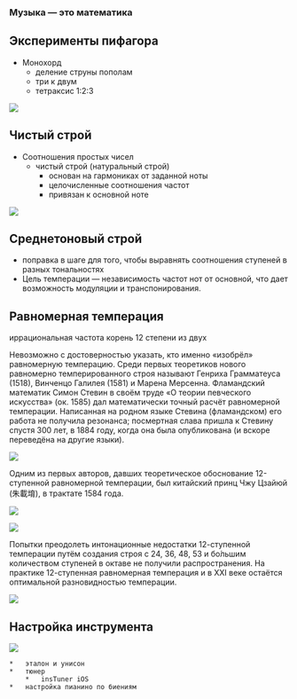 ###  Музыка — это математика


##  Эксперименты пифагора
*   Монохорд
    *   деление струны пополам
    *   три к двум
    *   тетраксис 1:2:3

![](./Tetractys.svg)

## Чистый строй
*   Соотношения простых чисел
    *   чистый строй (натуральный строй)
        *   основан на гармониках от заданной ноты
        *   целочисленные соотношения частот
        *   привязан к основной ноте

![](./pentactys.svg)

## Среднетоновый строй
*   поправка в шаге для того, чтобы выравнять соотношения ступеней в разных тональностях
*   Цель темперации — независимость частот нот от основной, что дает возможность модуляции и транспонирования.


## Равномерная темперация

иррациональная частота корень 12 степени из двух

Невозможно с достоверностью указать, кто именно «изобрёл» равномерную темперацию. Среди первых теоретиков нового равномерно темперированного строя называют Генриха Грамматеуса (1518), Винченцо Галилея (1581) и Марена Мерсенна. Фламандский математик Симон Стевин в своём труде «О теории певческого искусства» (ок. 1585) дал математически точный расчёт равномерной темперации. Написанная на родном языке Стевина (фламандском) его работа не получила резонанса; посмертная слава пришла к Стевину спустя 300 лет, в 1884 году, когда она была опубликована (и вскоре переведёна на другие языки).

![](./Monochord_ET.png)

Одним из первых авторов, давших теоретическое обоснование 12-ступенной равномерной темперации, был китайский принц Чжу Цзайюй (朱載堉), в трактате 1584 года.

![](./zhu-zaiyu-1154.jpg)

![](./zhu-zaiyu-strings.jpg)

Попытки преодолеть интонационные недостатки 12-ступенной темперации путём создания строя с 24, 36, 48, 53 и бо́льшим количеством ступеней в октаве не получили распространения. На практике 12-ступенная равномерная темперация и в XXI веке остаётся оптимальной разновидностью темперации.

![](./tuning-circle.svg)


##  Настройка инструмента

![](./piano-tuning.png)

    *   эталон и унисон
    *   тюнер
        *   insTuner iOS
    *   настройка пианино по биениям